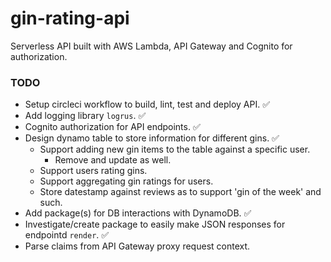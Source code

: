 # gin-rating-api
Serverless API built with AWS Lambda, API Gateway and Cognito for authorization.

### TODO
- Setup circleci workflow to build, lint, test and deploy API. ✅
- Add logging library `logrus`. ✅
- Cognito authorization for API endpoints. ✅
- Design dynamo table to store information for different gins. ✅
  - Support adding new gin items to the table against a specific user.
    - Remove and update as well.
  - Support users rating gins.
  - Support aggregating gin ratings for users.
  - Store datestamp against reviews as to support 'gin of the week' and such.
- Add package(s) for DB interactions with DynamoDB. ✅
- Investigate/create package to easily make JSON responses for endpointd `render`. ✅
- Parse claims from API Gateway proxy request context.